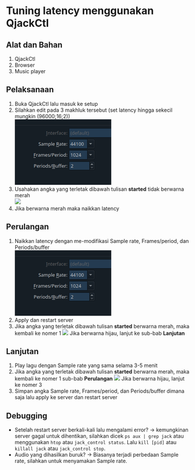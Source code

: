 # Tuning latency menggunakan QjackCtl

## Alat dan Bahan

1. QjackCtl
2. Browser
3. Music player

## Pelaksanaan

1. Buka QjackCtl lalu masuk ke setup
2. Silahkan edit pada 3 makhluk tersebut (set latency hingga sekecil mungkin (96000;16;2))  
   ![](image/qjack-setting1.png)
3. Usahakan angka yang terletak dibawah tulisan **started** tidak berwarna merah  
   ![](image/qjack-setting4.png)
4. Jika berwarna merah maka naikkan latency

## Perulangan

1. Naikkan latency dengan me-modifikasi Sample rate, Frames/period, dan Periods/buffer  
   ![](image/qjack-setting1.png)
2. Apply dan restart server
3. Jika angka yang terletak dibawah tulisan **started** berwarna merah, maka kembali ke nomer 1
   ![](image/qjack-setting4.png)
   Jika berwarna hijau, lanjut ke sub-bab **Lanjutan**

## Lanjutan

1. Play lagu dengan Sample rate yang sama selama 3-5 menit
2. Jika angka yang terletak dibawah tulisan **started** berwarna merah, maka kembali ke nomer 1 sub-bab **Perulangan**
   ![](image/qjack-setting4.png)
   Jika berwarna hijau, lanjut ke nomer 3
3. Simpan angka Sample rate, Frames/period, dan Periods/buffer dimana saja lalu apply ke server dan restart server

## Debugging

- Setelah restart server berkali-kali lalu mengalami error? -> kemungkinan server gagal untuk dihentikan, silahkan dicek `ps aux | grep jack` atau menggunakan `htop` atau `jack_control status`. Lalu `kill [pid]` atau `killall jack` atau `jack_control stop`.
- Audio yang dihasilkan buruk? -> Biasanya terjadi perbedaan Sample rate, silahkan untuk menyamakan Sample rate.
